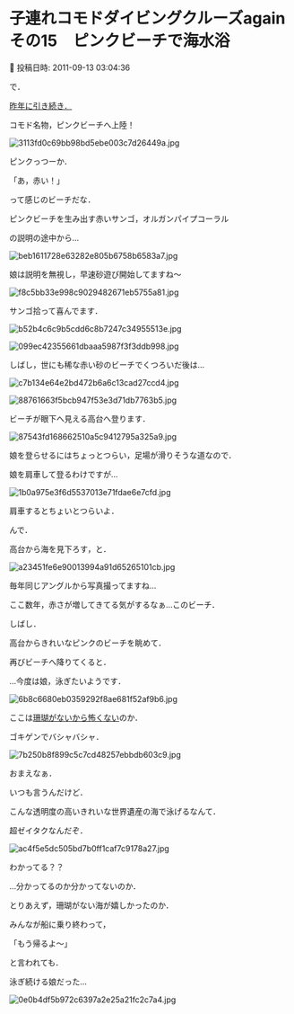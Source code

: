 # 子連れコモドダイビングクルーズagain　その15　ピンクビーチで海水浴

📅 投稿日時: 2011-09-13 03:04:36

で．


[昨年に引き続き．](e9b8c27bd72d0e45ca914dcaad9aaae62.md)


コモド名物，ピンクビーチへ上陸！




![3113fd0c69bb98bd5ebe003c7d26449a.jpg](images/3113fd0c69bb98bd5ebe003c7d26449a.jpg)




ピンクっつーか．


「あ，赤い！」


って感じのビーチだな．





ピンクビーチを生み出す赤いサンゴ，オルガンパイプコーラル


の説明の途中から…




![beb1611728e63282e805b6758b6583a7.jpg](images/beb1611728e63282e805b6758b6583a7.jpg)




娘は説明を無視し，早速砂遊び開始してますね～




![f8c5bb33e998c9029482671eb5755a81.jpg](images/f8c5bb33e998c9029482671eb5755a81.jpg)







サンゴ拾って喜んでます．




![b52b4c6c9b5cdd6c8b7247c34955513e.jpg](images/b52b4c6c9b5cdd6c8b7247c34955513e.jpg)









![099ec42355661dbaaa5987f3f3ddb998.jpg](images/099ec42355661dbaaa5987f3f3ddb998.jpg)







しばし，世にも稀な赤い砂のビーチでくつろいだ後は…




![c7b134e64e2bd472b6a6c13cad27ccd4.jpg](images/c7b134e64e2bd472b6a6c13cad27ccd4.jpg)









![88761663f5bcb947f53e3d71db7763b5.jpg](images/88761663f5bcb947f53e3d71db7763b5.jpg)







ビーチが眼下へ見える高台へ登ります．




![87543fd168662510a5c9412795a325a9.jpg](images/87543fd168662510a5c9412795a325a9.jpg)




娘を登らせるにはちょっとつらい，足場が滑りそうな道なので．


娘を肩車して登るわけですが…




![1b0a975e3f6d5537013e71fdae6e7cfd.jpg](images/1b0a975e3f6d5537013e71fdae6e7cfd.jpg)




肩車するとちょいとつらいよ．





んで．


高台から海を見下ろす，と．




![a23451fe6e90013994a91d65265101cb.jpg](images/a23451fe6e90013994a91d65265101cb.jpg)




毎年同じアングルから写真撮ってますね…


ここ数年，赤さが増してきてる気がするなぁ…このビーチ．





しばし．


高台からきれいなピンクのビーチを眺めて．


再びビーチへ降りてくると．


…今度は娘，泳ぎたいようです．




![6b8c6680eb0359292f8ae681f52af9b6.jpg](images/6b8c6680eb0359292f8ae681f52af9b6.jpg)




ここは[珊瑚がないから怖くない](efe7194691f8a76874c8d3f4d81692257.md)のか．


ゴキゲンでバシャバシャ．




![7b250b8f899c5c7cd48257ebbdb603c9.jpg](images/7b250b8f899c5c7cd48257ebbdb603c9.jpg)







おまえなぁ．


いつも言うんだけど．


こんな透明度の高いきれいな世界遺産の海で泳げるなんて．


超ゼイタクなんだぞ．




![ac4f5e5dc505bd7b0ff1caf7c9178a27.jpg](images/ac4f5e5dc505bd7b0ff1caf7c9178a27.jpg)




わかってる？？





…分かってるのか分かってないのか．


とりあえず，珊瑚がない海が嬉しかったのか．


みんなが船に乗り終わって，


「もう帰るよ～」


と言われても．


泳ぎ続ける娘だった…




![0e0b4df5b972c6397a2e25a21fc2c7a4.jpg](images/0e0b4df5b972c6397a2e25a21fc2c7a4.jpg)
